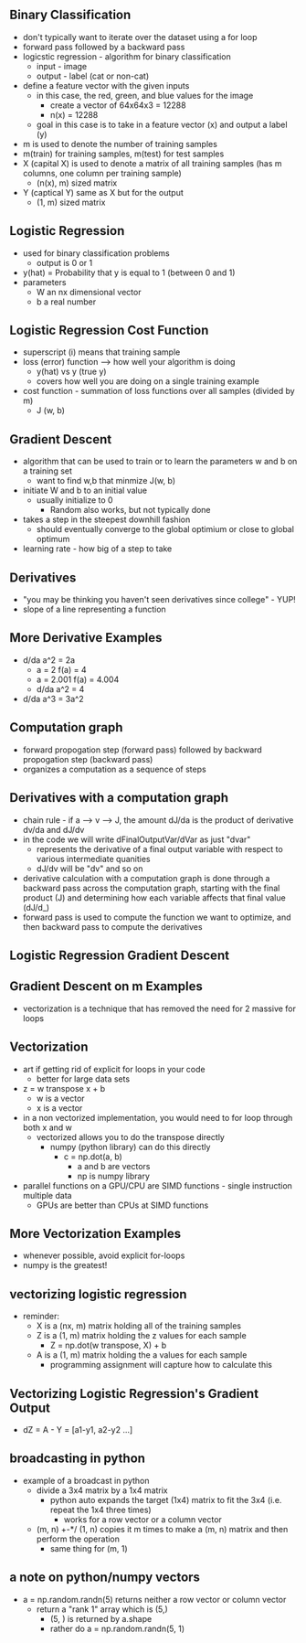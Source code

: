 Binary Classification
---
* don't typically want to iterate over the dataset using a for loop
* forward pass followed by a backward pass
* logicstic regression - algorithm for binary classification
    * input - image
    * output - label (cat or non-cat)
* define a feature vector with the given inputs    
    * in this case, the red, green, and blue values for the image
        * create a vector of 64x64x3 = 12288
        * n(x) = 12288
    * goal in this case is to take in a feature vector (x) and output a label (y)
* m is used to denote the number of training samples
* m(train) for training samples, m(test) for test samples
* X (capital X) is used to denote a matrix of all training samples (has m columns, one column per training sample)
    * (n(x), m) sized matrix
* Y (captical Y) same as X but for the output
    * (1, m) sized matrix

Logistic Regression
---
* used for binary classification problems
    * output is 0 or 1
* y(hat) = Probability that y is equal to 1 (between 0 and 1)
* parameters
    * W an nx dimensional vector
    * b a real number

Logistic Regression Cost Function
---
* superscript (i) means that training sample
* loss (error) function --> how well your algorithm is doing
    * y(hat) vs y (true y)
    * covers how well you are doing on a single training example
* cost function - summation of loss functions over all samples (divided by m)
    * J (w, b)

Gradient Descent
---
* algorithm that can be used to train or to learn the parameters w and b on a training set
    * want to find w,b that minmize J(w, b)
* initiate W and b to an initial value
    * usually initialize to 0
        * Random also works, but not typically done
* takes a step in the steepest downhill fashion
    * should eventually converge to the global optimium or close to global optimum
* learning rate - how big of a step to take 

Derivatives
---
* "you may be thinking you haven't seen derivatives since college" - YUP!
* slope of a line representing a function

More Derivative Examples
---
* d/da a^2 = 2a
    * a = 2 f(a) = 4
    * a = 2.001 f(a) = 4.004
    * d/da a^2 = 4
* d/da a^3 = 3a^2

Computation graph
---
* forward propogation step (forward pass) followed by backward propogation step (backward pass)
* organizes a computation as a sequence of steps

Derivatives with a computation graph
---
* chain rule - if a --> v --> J, the amount dJ/da is the product of derivative dv/da and dJ/dv
* in the code we will write dFinalOutputVar/dVar as just "dvar"
    * represents the derivative of a final output variable with respect to various intermediate quanities
    * dJ/dv will be "dv" and so on
* derivative calculation with a computation graph is done through a backward pass across the computation graph, starting with the final product (J) and determining how each variable affects that final value (dJ/d_)
* forward pass is used to compute the function we want to optimize, and then backward pass to compute the derivatives

Logistic Regression Gradient Descent
---

Gradient Descent on m Examples
---
* vectorization is a technique that has removed the need for 2 massive for loops

Vectorization
---
* art if getting rid of explicit for loops in your code
    * better for large data sets
* z = w transpose x + b
    * w is a vector
    * x is a vector
* in a non vectorized implementation, you would need to for loop through both x and w
    * vectorized allows you to do the transpose directly
        * numpy (python library) can do this directly
            * c = np.dot(a, b)
                * a and b are vectors
                * np is numpy library
* parallel functions on a GPU/CPU are SIMD functions - single instruction multiple data
    * GPUs are better than CPUs at SIMD functions

More Vectorization Examples
---
* whenever possible, avoid explicit for-loops
* numpy is the greatest!

vectorizing logistic regression
---
* reminder:
    * X is a (nx, m) matrix holding all of the training samples
    * Z is a (1, m) matrix holding the z values for each sample
        * Z = np.dot(w transpose, X) + b   
    * A is a (1, m) matrix holding the a values for each sample
        * programming assignment will capture how to calculate this

Vectorizing Logistic Regression's Gradient Output
---
* dZ = A - Y = [a1-y1, a2-y2 ...]

broadcasting in python
---
* example of a broadcast in python
    * divide a 3x4 matrix by a 1x4 matrix
        * python auto expands the target (1x4) matrix to fit the 3x4 (i.e. repeat the 1x4 three times)
            * works for a row vector or a column vector
    * (m, n) +-*/ (1, n) copies it m times to make a (m, n) matrix and then perform the operation
        * same thing for (m, 1)

a note on python/numpy vectors
---
* a = np.random.randn(5) returns neither a row vector or column vector
    * return a "rank 1" array which is (5,)
        * (5, ) is returned by a.shape
        * rather do a = np.random.randn(5, 1)